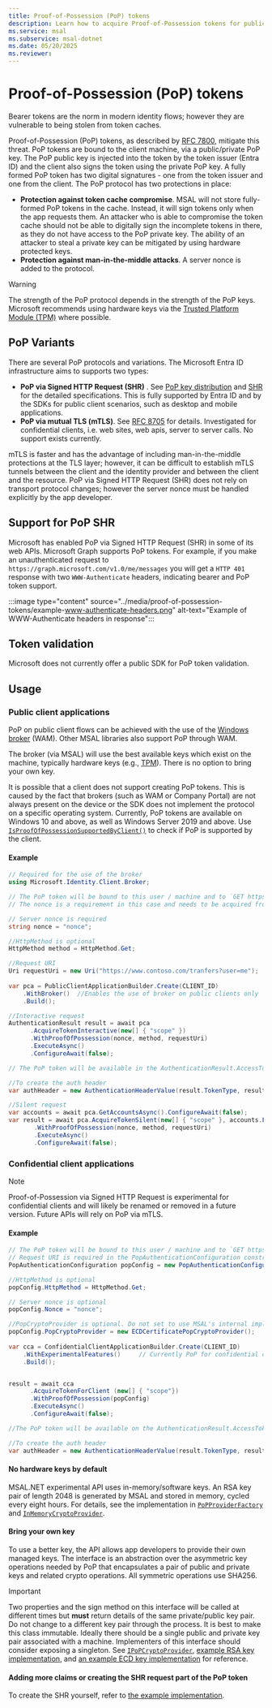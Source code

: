 ```yaml
---
title: Proof-of-Possession (PoP) tokens
description: Learn how to acquire Proof-of-Possession tokens for public and confidential clients in MSAL.NET
ms.service: msal
ms.subservice: msal-dotnet
ms.date: 05/20/2025
ms.reviewer: 
---
```


# Proof-of-Possession (PoP) tokens

Bearer tokens are the norm in modern identity flows; however they are vulnerable to being stolen from token caches.

Proof-of-Possession (PoP) tokens, as described by [RFC 7800](https://tools.ietf.org/html/rfc7800), mitigate this threat. PoP tokens are bound to the client machine, via a public/private PoP key. The PoP public key is injected into the token by the token issuer (Entra ID) and the client
also signs the token using the private PoP key. A fully formed PoP token has two digital signatures - one from the token issuer and one from the client. The PoP protocol has two protections in place:

- **Protection against token cache compromise**. MSAL will not store fully-formed PoP tokens in the cache. Instead, it will sign tokens only when the app requests them. An attacker who is able to compromise the token cache should not be able to digitally sign the incomplete tokens in there, as they do not have access to the PoP private key. The ability of an attacker to steal a private key can be mitigated by using hardware protected keys.
- **Protection against man-in-the-middle attacks**. A server nonce is added to the protocol.

> [!WARNING]
> The strength of the PoP protocol depends in the strength of the PoP keys. Microsoft recommends using hardware keys via the [Trusted Platform Module (TPM)](https://support.microsoft.com/topic/what-is-tpm-705f241d-025d-4470-80c5-4feeb24fa1ee) where possible.

## PoP Variants

There are several PoP protocols and variations. The Microsoft Entra ID infrastructure aims to supports two types:

- **PoP via Signed HTTP Request (SHR)** . See [PoP key distribution](https://datatracker.ietf.org/doc/html/draft-ietf-oauth-pop-key-distribution-07) and [SHR](https://datatracker.ietf.org/doc/html/draft-ietf-oauth-signed-http-request-03) for the detailed specifications. This is fully supported by Entra ID and by the SDKs for public client scenarios, such as desktop and mobile applications.
- **PoP via mutual TLS (mTLS)**. See [RFC 8705](https://datatracker.ietf.org/doc/html/rfc8705) for details. Investigated for confidential clients, i.e. web sites, web apis, server to server calls. No support exists currently.

mTLS is faster and has the advantage of including man-in-the-middle protections at the TLS layer; however, it can be difficult to establish mTLS tunnels between the client and the identity provider and between the client and the resource. PoP via Signed HTTP Request (SHR) does not rely on transport protocol changes; however the server nonce must be handled explicitly by the app developer. 

## Support for PoP SHR

Microsoft has enabled PoP via Signed HTTP Request (SHR) in some of its web APIs. Microsoft Graph supports PoP tokens. For example, if you make an unauthenticated request to `https://graph.microsoft.com/v1.0/me/messages` you will get a `HTTP 401` response with two `WWW-Authenticate` headers, indicating bearer and PoP token support.

:::image type="content" source="../media/proof-of-possession-tokens/example-www-authenticate-headers.png" alt-text="Example of WWW-Authenticate headers in response":::

## Token validation

Microsoft does not currently offer a public SDK for PoP token validation.

## Usage

### Public client applications

PoP on public client flows can be achieved with the use of the [Windows broker](../acquiring-tokens/desktop-mobile/wam.md) (WAM). Other MSAL libraries also support PoP through WAM.

The broker (via MSAL) will use the best available keys which exist on the machine, typically hardware keys (e.g., [TPM](/windows/security/hardware-security/tpm/tpm-fundamentals)). There is no option to bring your own key.

It is possible that a client does not support creating PoP tokens. This is caused by the fact that brokers (such as WAM or Company Portal) are not always present on the device or the SDK does not implement the protocol on a specific operating system. Currently, PoP tokens are available on Windows 10 and above, as well as Windows Server 2019 and above. Use [`IsProofOfPossessionSupportedByClient()`](xref:Microsoft.Identity.Client.PublicClientApplication.IsProofOfPossessionSupportedByClient) to check if PoP is supported by the client.

#### Example

```csharp
// Required for the use of the broker 
using Microsoft.Identity.Client.Broker; 

// The PoP token will be bound to this user / machine and to `GET https://www.contoso.com/tranfers` (the query parameters are not bound).
// The nonce is a requirement in this case and needs to be acquired from the resource before using this API.

// Server nonce is required
string nonce = "nonce";

//HttpMethod is optional
HttpMethod method = HttpMethod.Get;

//Request URI
Uri requestUri = new Uri("https://www.contoso.com/tranfers?user=me");
          
var pca = PublicClientApplicationBuilder.Create(CLIENT_ID)
    .WithBroker()  //Enables the use of broker on public clients only
    .Build();

//Interactive request
AuthenticationResult result = await pca
      .AcquireTokenInteractive(new[] { "scope" })
      .WithProofOfPossession(nonce, method, requestUri)
      .ExecuteAsync()
      .ConfigureAwait(false);

// The PoP token will be available in the AuthenticationResult.AccessToken returned form the acquire token call

//To create the auth header
var authHeader = new AuthenticationHeaderValue(result.TokenType, result.AccessToken);

//Silent request
var accounts = await pca.GetAccountsAsync().ConfigureAwait(false);
var result = await pca.AcquireTokenSilent(new[] { "scope" }, accounts.FirstOrDefault())
       .WithProofOfPossession(nonce, method, requestUri)
       .ExecuteAsync()
       .ConfigureAwait(false);
```

### Confidential client applications

> [!NOTE]
> Proof-of-Possession via Signed HTTP Request is experimental for confidential clients and will likely be renamed or removed in a future version. Future APIs will rely on PoP via mTLS.

#### Example

```csharp
// The PoP token will be bound to this user / machine and to `GET https://www.contoso.com/tranfers` (the query params are not bound).
// Request URI is required in the PopAuthenticationConfiguration constructor
PopAuthenticationConfiguration popConfig = new PopAuthenticationConfiguration(new Uri("https://www.contoso.com/tranfers?user=me"));

//HttpMethod is optional
popConfig.HttpMethod = HttpMethod.Get;

// Server nonce is optional
popConfig.Nonce = "nonce";

//PopCryptoProvider is optional. Do not set to use MSAL's internal implementation.
popConfig.PopCryptoProvider = new ECDCertificatePopCryptoProvider();
          
var cca = ConfidentialClientApplicationBuilder.Create(CLIENT_ID)
    .WithExperimentalFeatures()     // Currently PoP for confidential client is an experimental feature
    .Build();


result = await cca
      .AcquireTokenForClient (new[] { "scope"})
      .WithProofOfPossession(popConfig)
      .ExecuteAsync()
      .ConfigureAwait(false);

//The PoP token will be available on the AuthenticationResult.AccessToken returned form the acquire token call

//To create the auth header
var authHeader = new AuthenticationHeaderValue(result.TokenType, result.AccessToken);
```

#### No hardware keys by default

MSAL.NET experimental API uses in-memory/software keys. An RSA key pair of length 2048 is generated by MSAL and stored in memory, cycled every eight hours. For details, see the implementation in [`PoPProviderFactory`](https://github.com/AzureAD/microsoft-authentication-library-for-dotnet/blob/300fba16bd8096dceba3684311550b4b52a56177/src/client/Microsoft.Identity.Client/AuthScheme/PoP/PoPProviderFactory.cs#L18) and [`InMemoryCryptoProvider`](https://github.com/AzureAD/microsoft-authentication-library-for-dotnet/blob/main/src/client/Microsoft.Identity.Client/AuthScheme/PoP/InMemoryCryptoProvider.cs).

#### Bring your own key

To use a better key, the API allows app developers to provide their own managed keys. The interface is an abstraction over the asymmetric key operations needed by PoP that encapsulates a pair of public and private keys and related crypto operations. All symmetric operations use SHA256.

> [!IMPORTANT]
> Two properties and the sign method on this interface will be called at different times but **must** return details of the same private/public key pair. Do not change to a different key pair through the process. It is best to make this class immutable. Ideally there should be a single public and private key pair associated with a machine. Implementers of this interface should consider exposing a singleton. See [`IPoPCryptoProvider`](https://github.com/AzureAD/microsoft-authentication-library-for-dotnet/blob/master/src/client/Microsoft.Identity.Client/AuthScheme/PoP/IPoPCryptoProvider.cs), [example RSA key implementation](https://github.com/AzureAD/microsoft-authentication-library-for-dotnet/blob/9895855ac4fcf52893fbc2b06ee20ea3eda1549a/tests/Microsoft.Identity.Test.Integration.netfx/HeadlessTests/PoPTests.cs#L503), and [an example ECD key implementation](https://github.com/AzureAD/microsoft-authentication-library-for-dotnet/blob/9895855ac4fcf52893fbc2b06ee20ea3eda1549a/tests/Microsoft.Identity.Test.Common/Core/Helpers/ECDCertificatePopCryptoProvider.cs#L11) for reference.

#### Adding more claims or creating the SHR request part of the PoP token

To create the SHR yourself, refer to [the example implementation](https://github.com/AzureAD/microsoft-authentication-library-for-dotnet/blob/300fba16bd8096dceba3684311550b4b52a56177/tests/Microsoft.Identity.Test.Integration.netfx/HeadlessTests/PoPTests.cs#L286).
